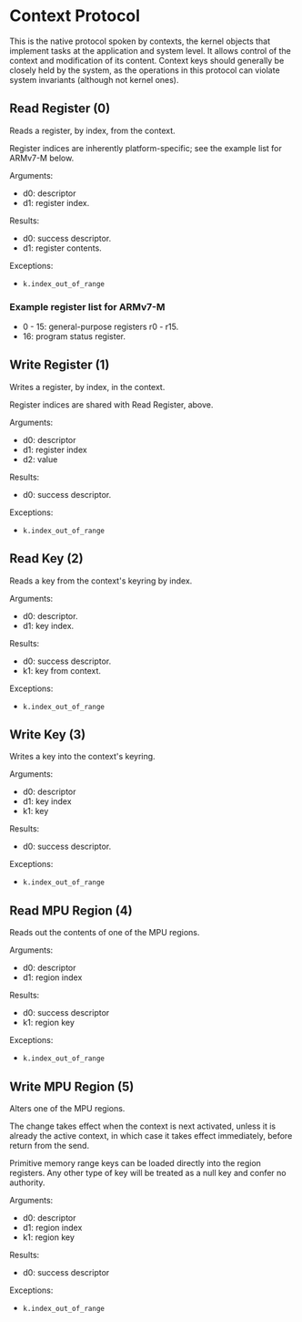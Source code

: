Context Protocol
================

This is the native protocol spoken by contexts, the kernel objects that
implement tasks at the application and system level.  It allows control of the
context and modification of its content.  Context keys should generally be
closely held by the system, as the operations in this protocol can violate
system invariants (although not kernel ones).


Read Register (0)
-----------------

Reads a register, by index, from the context.

Register indices are inherently platform-specific; see the example list for
ARMv7-M below.

Arguments:
- d0: descriptor
- d1: register index.

Results:
- d0: success descriptor.
- d1: register contents.

Exceptions:
- `k.index_out_of_range`


### Example register list for ARMv7-M

- 0 - 15: general-purpose registers r0 - r15.
- 16: program status register.


Write Register (1)
------------------

Writes a register, by index, in the context.

Register indices are shared with Read Register, above.

Arguments:
- d0: descriptor
- d1: register index
- d2: value

Results:
- d0: success descriptor.

Exceptions:
- `k.index_out_of_range`


Read Key (2)
------------

Reads a key from the context's keyring by index.

Arguments:
- d0: descriptor.
- d1: key index.

Results:
- d0: success descriptor.
- k1: key from context.

Exceptions:
- `k.index_out_of_range`


Write Key (3)
-------------

Writes a key into the context's keyring.

Arguments:
- d0: descriptor
- d1: key index
- k1: key

Results:
- d0: success descriptor.

Exceptions:
- `k.index_out_of_range`


Read MPU Region (4)
-------------------

Reads out the contents of one of the MPU regions.

Arguments:
- d0: descriptor
- d1: region index

Results:
- d0: success descriptor
- k1: region key

Exceptions:
- `k.index_out_of_range`


Write MPU Region (5)
--------------------

Alters one of the MPU regions.

The change takes effect when the context is next activated, unless it is
already the active context, in which case it takes effect immediately, before
return from the send.

Primitive memory range keys can be loaded directly into the region registers.
Any other type of key will be treated as a null key and confer no authority.

Arguments:
- d0: descriptor
- d1: region index
- k1: region key

Results:
- d0: success descriptor

Exceptions:
- `k.index_out_of_range`
